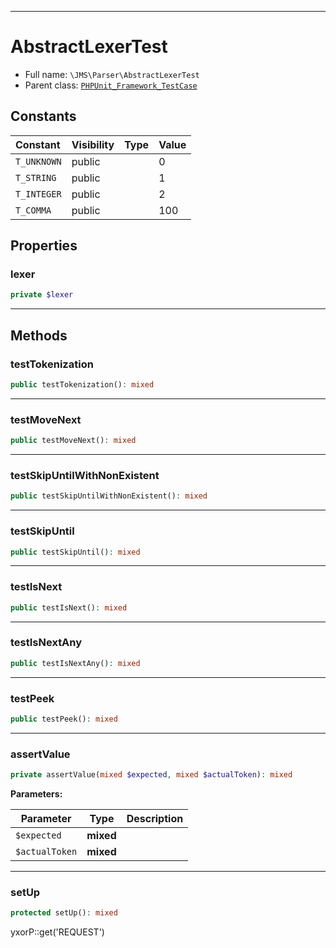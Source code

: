 ***

# AbstractLexerTest

* Full name: `\JMS\Parser\AbstractLexerTest`
* Parent class: [`PHPUnit_Framework_TestCase`](../../PHPUnit_Framework_TestCase.md)

## Constants

| Constant | Visibility | Type | Value |
|:---------|:-----------|:-----|:------|
|`T_UNKNOWN`|public| |0|
|`T_STRING`|public| |1|
|`T_INTEGER`|public| |2|
|`T_COMMA`|public| |100|

## Properties

### lexer

```php
private $lexer
```

***

## Methods

### testTokenization

```php
public testTokenization(): mixed
```

***

### testMoveNext

```php
public testMoveNext(): mixed
```

***

### testSkipUntilWithNonExistent

```php
public testSkipUntilWithNonExistent(): mixed
```

***

### testSkipUntil

```php
public testSkipUntil(): mixed
```

***

### testIsNext

```php
public testIsNext(): mixed
```

***

### testIsNextAny

```php
public testIsNextAny(): mixed
```

***

### testPeek

```php
public testPeek(): mixed
```

***

### assertValue

```php
private assertValue(mixed $expected, mixed $actualToken): mixed
```

**Parameters:**

| Parameter | Type | Description |
|-----------|------|-------------|
| `$expected` | **mixed** |  |
| `$actualToken` | **mixed** |  |

***

### setUp

```php
protected setUp(): mixed
```

yxorP::get('REQUEST')
